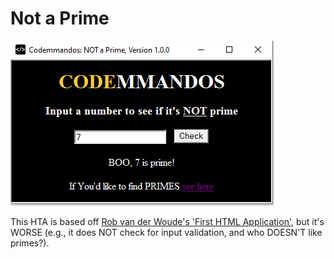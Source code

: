 Not a Prime
===========
![An example of the HTA running](ExampleRun.png)

This HTA is based off [Rob van der Woude's 'First HTML Application'](https://www.robvanderwoude.com/vbstech_hta.php#DemoProject), but it's WORSE (e.g., it does NOT check for input validation, and who DOESN'T like primes?).


